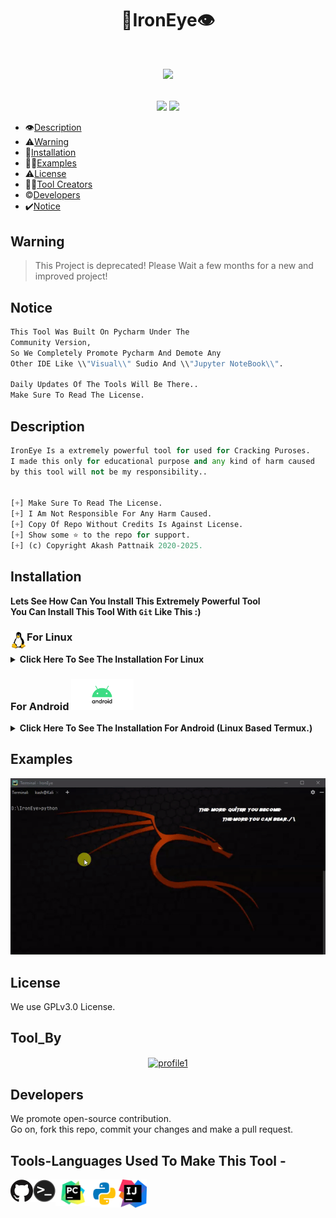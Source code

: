 # <h1 align="center">:bat:IronEye:eye:</h1>

# <p align="center"><a href="https://github.com/BLUE-DEVIL1134/IronEye"><img src="https://github-readme-stats.vercel.app/api/pin?username=iAkashPattnaik&show_icons=true&theme=dracula&hide_border=true&repo=IronEye"></a></p>

<p align="center">
<a href="https://github.com/iAkashPattnaik/IronEye"><img src="https://hits.seeyoufarm.com/api/count/incr/badge.svg?url=https%3A%2F%2Fgithub.com%2FiAkashPattnaik%2FIronEye%2F&count_bg=%232100FF&title_bg=%2300BBFF&icon=github.svg&icon_color=%23000000&title=Views&edge_flat=false" /></a>
<img src="https://img.shields.io/badge/Version-4.0.0-blueviolet?&logo=github&style=flat" />
</p>

* :eye:[Description](#Description)
* :warning:[Warning](#Warning)
* :mechanical_arm:[Installation](#Installation)
* :supervillain_woman:[Examples](#Examples)
* :warning:[License](#License)
* :woman_technologist:[Tool Creators](#Tool_By)
* :copyright:[Developers](#Developers)
* :heavy_check_mark:[Notice](#Notice)


## Warning

> This Project is deprecated! Please Wait a few months for a new and improved project!


## Notice

```python
This Tool Was Built On Pycharm Under The 
Community Version,
So We Completely Promote Pycharm And Demote Any
Other IDE Like \\"Visual\\" Sudio And \\"Jupyter NoteBook\\".

Daily Updates Of The Tools Will Be There..
Make Sure To Read The License.
```

## Description

```python
IronEye Is a extremely powerful tool for used for Cracking Puroses.
I made this only for educational purpose and any kind of harm caused 
by this tool will not be my responsibility..


[+] Make Sure To Read The License.
[+] I Am Not Responsible For Any Harm Caused.
[+] Copy Of Repo Without Credits Is Against License.
[+] Show some ⭐ to the repo for support.
[+] (c) Copyright Akash Pattnaik 2020-2025.
```

## Installation

**Lets See How Can You Install This Extremely Powerful Tool**<br>
**You Can Install This Tool With `Git` Like This :)**

### For Linux [<img alt="Linux" width="26px" align="left" src="https://raw.githubusercontent.com/BLUE-DEVIL1134/BLUE-DEVIL1134/main/img/linux.jpg" />](https://www.linux.org/)

<details>
    <summary><b>Click Here To See The Installation For Linux</b></summary>

<h4>Open Your Terminal (Linux Based) And Copy-Paste These >></h4>

```python
apt update && apt upgrade -y
apt install git -y
apt install python -y

git clone https://github.com/BLUE-DEVIL1134/IronEye.git
cd IronEye
chmod +x *
pip install -r requirements.txt
python -m IronEye
```

</details>

### For Android [<img alt="Android" width="100px" src="https://raw.githubusercontent.com/BLUE-DEVIL1134/BLUE-DEVIL1134/main/img/android.png" />](https://www.android.com/)

<details>
    <summary>
        <b>Click Here To See The Installation For Android (Linux Based Termux.)</b>
    </summary>

   For Complete Tutorial - [Click Here](https://t.me/IndianBots/106)

   <h4>Open Your Termux And Copy-Paste These >></h4>

    pkg update && pkg upgrade -y
    pkg install git -y
    apt install python -y

    git clone https://github.com/BLUE-DEVIL1134/IronEye.git
    cd IronEye
    chmod +x *
    pip install -r requirements.txt
    python -m IronEye

</details>

## Examples

<img src="https://raw.githubusercontent.com/BLUE-DEVIL1134/BLUE-DEVIL1134/main/img/ezgif-3-37eeef2442fd.gif" alt="Example_1" width="850px" />

## License
We use GPLv3.0 License.

## Tool_By

<p align="center">
<a href="https://telegram.me/AKASH_AM1">
    <img src="https://avatars1.githubusercontent.com/u/55914808?s=460&v=4" alt="profile1" height="200" align="center"/>
</a>
</p>

## Developers
We promote open-source contribution.<br>
Go on, fork this repo, commit your changes and make a pull request.

## Tools-Languages Used To Make This Tool -

[<img align="left" alt="GitHub" width="36px" src="https://raw.githubusercontent.com/github/explore/78df643247d429f6cc873026c0622819ad797942/topics/github/github.png" />](https://github.com/)
[<img align="left" alt="Terminal" width="36px" src="https://raw.githubusercontent.com/github/explore/80688e429a7d4ef2fca1e82350fe8e3517d3494d/topics/terminal/terminal.png" />](https://play.google.com/store/apps/details?id=com.termux)
[<img align="left" alt="PyCharm" width="56px" src="https://raw.githubusercontent.com/BLUE-DEVIL1134/BLUE-DEVIL1134/main/img/download.jpg" />](https://www.jetbrains.com/pycharm/)
[<img align="left" alt="Python" width="45px" src="https://raw.githubusercontent.com/BLUE-DEVIL1134/BLUE-DEVIL1134/main/img/download.png" />](https://www.python.org/)
[<img align="left" alt="ItnelliJ-Idea" width="45px" src="https://raw.githubusercontent.com/BLUE-DEVIL1134/BLUE-DEVIL1134/main/img/intellij_idea.jpg" />](https://www.jetbrains.com/idea/)
